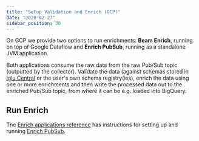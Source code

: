 ```yaml
---
title: "Setup Validation and Enrich (GCP)"
date: "2020-02-27"
sidebar_position: 30
---
```


On GCP we provide two options to run enrichments: **Beam Enrich**, running on top of Google Dataflow and **Enrich PubSub**, running as a standalone JVM application.

Both applications consume the raw data from the raw Pub/Sub topic (outputted by the collector). Validate the data (against schemas stored in [Iglu Central](https://github.com/snowplow/iglu-central/) or the user's own schema registry(ies), enrich the data using one or more enrichments and then write the processed data out to the enriched Pub/Sub topic, from where it can be e.g. loaded into BigQuery.

## Run Enrich

The [Enrich applications reference](/docs/pipeline-components-and-applications/enrichment-components/index.md) has instructions for setting up and running [Enrich PubSub](/docs/pipeline-components-and-applications/enrichment-components/enrich-pubsub/index.md).
